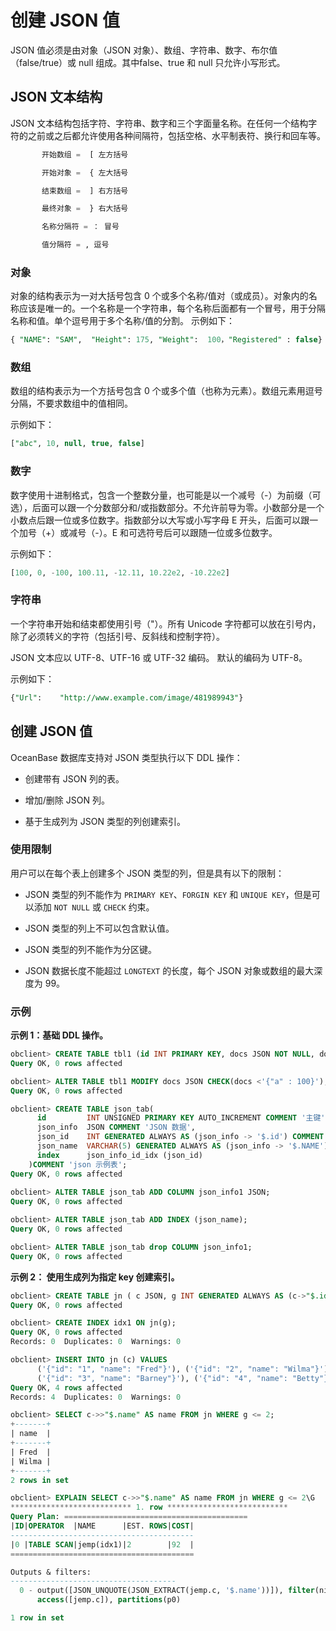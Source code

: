 创建 JSON 值
==============================

JSON 值必须是由对象（JSON 对象）、数组、字符串、数字、布尔值（false/true）或 null 组成。其中false、true 和 null 只允许小写形式。

JSON 文本结构
------------------------------

JSON 文本结构包括字符、字符串、数字和三个字面量名称。在任何一个结构字符的之前或之后都允许使用各种间隔符，包括空格、水平制表符、换行和回车等。

```sql
       开始数组 =  [ 左方括号

       开始对象 =  { 左大括号

       结束数组 =  ] 右方括号

       最终对象 =  } 右大括号

       名称分隔符 = ： 冒号

       值分隔符 = , 逗号
```



### 对象

对象的结构表示为一对大括号包含 0 个或多个名称/值对（或成员）。对象内的名称应该是唯一的。一个名称是一个字符串，每个名称后面都有一个冒号，用于分隔名称和值。单个逗号用于多个名称/值的分割。
示例如下：

```sql
{ "NAME": "SAM",  "Height": 175, "Weight":  100，"Registered" : false}
```



### 数组

数组的结构表示为一个方括号包含 0 个或多个值（也称为元素）。数组元素用逗号分隔，不要求数组中的值相同。

示例如下：

```sql
["abc", 10, null, true, false]
```



### 数字

数字使用十进制格式，包含一个整数分量，也可能是以一个减号（-）为前缀（可选），后面可以跟一个分数部分和/或指数部分。不允许前导为零。小数部分是一个小数点后跟一位或多位数字。指数部分以大写或小写字母 E 开头，后面可以跟一个加号（+）或减号（-）。E 和可选符号后可以跟随一位或多位数字。

示例如下：

```sql
[100, 0, -100, 100.11, -12.11, 10.22e2, -10.22e2]
```



### 字符串

一个字符串开始和结束都使用引号（"）。所有 Unicode 字符都可以放在引号内，除了必须转义的字符（包括引号、反斜线和控制字符）。

JSON 文本应以 UTF-8、UTF-16 或 UTF-32 编码。 默认的编码为 UTF-8。

示例如下：

```sql
{"Url":    "http://www.example.com/image/481989943"}
```



创建 JSON 值
------------------------------

OceanBase 数据库支持对 JSON 类型执行以下 DDL 操作：

* 创建带有 JSON 列的表。



* 增加/删除 JSON 列。



* 基于生成列为 JSON 类型的列创建索引。






### 使用限制

用户可以在每个表上创建多个 JSON 类型的列，但是具有以下的限制：

* JSON 类型的列不能作为 `PRIMARY KEY`、`FORGIN KEY` 和 `UNIQUE KEY`，但是可以添加 `NOT NULL` 或 `CHECK` 约束。



* JSON 类型的列上不可以包含默认值。



* JSON 类型的列不能作为分区键。



* JSON 数据长度不能超过 `LONGTEXT` 的长度，每个 JSON 对象或数组的最大深度为 99。






### 示例

**示例 1：基础 DDL 操作。**

```sql
obclient> CREATE TABLE tbl1 (id INT PRIMARY KEY, docs JSON NOT NULL, docs1 JSON);
Query OK, 0 rows affected

obclient> ALTER TABLE tbl1 MODIFY docs JSON CHECK(docs <'{"a" : 100}');
Query OK, 0 rows affected

obclient> CREATE TABLE json_tab(
      id         INT UNSIGNED PRIMARY KEY AUTO_INCREMENT COMMENT '主键',
      json_info  JSON COMMENT 'JSON 数据',
      json_id    INT GENERATED ALWAYS AS (json_info -> '$.id') COMMENT 'JSON 数据的虚拟字段',
      json_name  VARCHAR(5) GENERATED ALWAYS AS (json_info -> '$.NAME'),
      index      json_info_id_idx (json_id)
    )COMMENT 'json 示例表';
Query OK, 0 rows affected 
 
obclient> ALTER TABLE json_tab ADD COLUMN json_info1 JSON;
Query OK, 0 rows affected

obclient> ALTER TABLE json_tab ADD INDEX (json_name);
Query OK, 0 rows affected

obclient> ALTER TABLE json_tab drop COLUMN json_info1;
Query OK, 0 rows affected
```



**示例 2： 使用生成列为指定 key 创建索引。**

```sql
obclient> CREATE TABLE jn ( c JSON, g INT GENERATED ALWAYS AS (c->"$.id"));
Query OK, 0 rows affected 

obclient> CREATE INDEX idx1 ON jn(g);
Query OK, 0 rows affected
Records: 0  Duplicates: 0  Warnings: 0

obclient> INSERT INTO jn (c) VALUES
      ('{"id": "1", "name": "Fred"}'), ('{"id": "2", "name": "Wilma"}'),
      ('{"id": "3", "name": "Barney"}'), ('{"id": "4", "name": "Betty"}');
Query OK, 4 rows affected
Records: 4  Duplicates: 0  Warnings: 0

obclient> SELECT c->>"$.name" AS name FROM jn WHERE g <= 2;
+-------+
| name  |
+-------+
| Fred  |
| Wilma |
+-------+
2 rows in set

obclient> EXPLAIN SELECT c->>"$.name" AS name FROM jn WHERE g <= 2\G
*************************** 1. row ***************************
Query Plan: =========================================
|ID|OPERATOR  |NAME      |EST. ROWS|COST|
-----------------------------------------
|0 |TABLE SCAN|jemp(idx1)|2        |92  |
=========================================

Outputs & filters:
-------------------------------------
  0 - output([JSON_UNQUOTE(JSON_EXTRACT(jemp.c, '$.name'))]), filter(nil),
      access([jemp.c]), partitions(p0)

1 row in set
```
